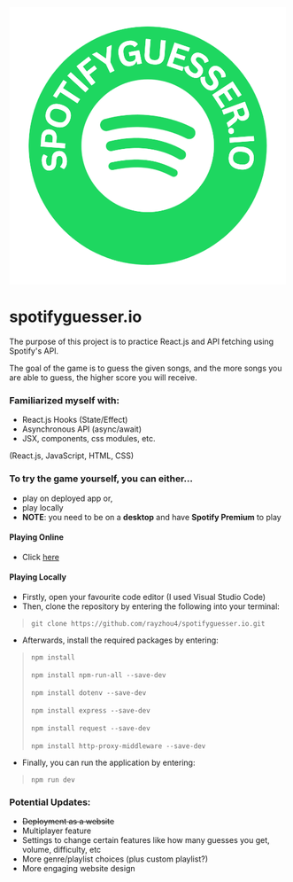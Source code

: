 ![logo](src/images/spotifyguesser-logo-nobg.png)
# spotifyguesser.io

The purpose of this project is to practice React.js and API fetching using Spotify's API.

The goal of the game is to guess the given songs, and the more songs you are able to guess, the higher score you will receive.

### Familiarized myself with:
- React.js Hooks (State/Effect)
- Asynchronous API (async/await)
- JSX, components, css modules, etc.

(React.js, JavaScript, HTML, CSS)

### To try the game yourself, you can either...
- play on deployed app or,
- play locally
- **NOTE**: you need to be on a **desktop** and have **Spotify Premium** to play 

#### Playing Online
- Click [here](https://spotifyguesser-io.vercel.app/)

#### Playing Locally
- Firstly, open your favourite code editor (I used Visual Studio Code)
- Then, clone the repository by entering the following into your terminal:

<blockquote>

    git clone https://github.com/rayzhou4/spotifyguesser.io.git

</blockquote>

- Afterwards, install the required packages by entering:

<blockquote>

    npm install

    npm install npm-run-all --save-dev

    npm install dotenv --save-dev

    npm install express --save-dev

    npm install request --save-dev

    npm install http-proxy-middleware --save-dev

</blockquote>

- Finally, you can run the application by entering:

<blockquote>

    npm run dev

</blockquote>

### Potential Updates:
- ~~Deployment as a website~~
- Multiplayer feature
- Settings to change certain features like how many guesses you get, volume, difficulty, etc
- More genre/playlist choices (plus custom playlist?)
- More engaging website design
